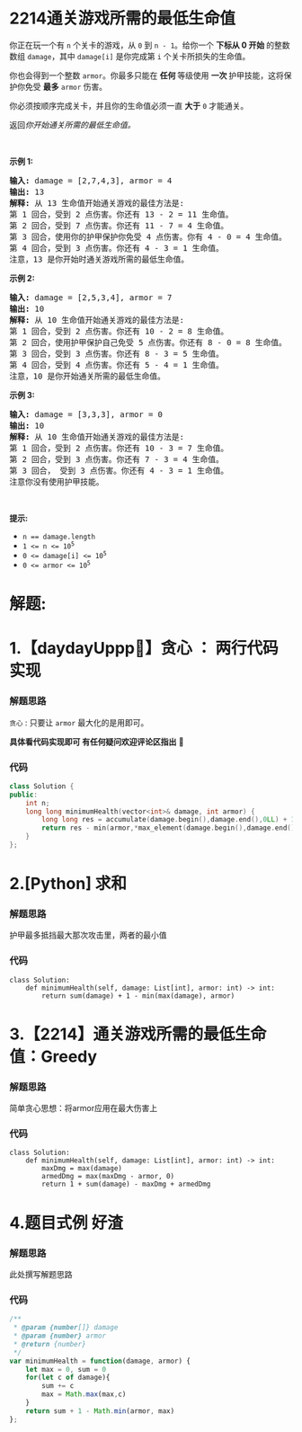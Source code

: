 # 2214通关游戏所需的最低生命值
<p>你正在玩一个有 <code>n</code> 个关卡的游戏，从 <code>0</code> 到 <code>n - 1</code>。给你一个&nbsp;<strong>下标从 0&nbsp;开始&nbsp;</strong>的整数数组 <code>damage</code>，其中 <code>damage[i]</code> 是你完成第 <code>i</code> 个关卡所损失的生命值。</p>

<p>你也会得到一个整数 <code>armor</code>。你最多只能在&nbsp;<strong>任何&nbsp;</strong>等级使用&nbsp;<strong>一次&nbsp;</strong>护甲技能，这将保护你免受 <strong>最多</strong>&nbsp;<code>armor</code> 伤害。</p>

<p>你必须按顺序完成关卡，并且你的生命值必须一直&nbsp;<strong>大于</strong> <code>0</code> 才能通关。</p>

<p>返回<em>你开始通关所需的最低生命值。</em></p>

<p>&nbsp;</p>

<p><strong>示例 1:</strong></p>

<pre>
<strong>输入:</strong> damage = [2,7,4,3], armor = 4
<strong>输出:</strong> 13
<strong>解释:</strong> 从 13 生命值开始通关游戏的最佳方法是:
第 1 回合，受到 2 点伤害。你还有 13 - 2 = 11 生命值。
第 2 回合，受到 7 点伤害。你还有 11 - 7 = 4 生命值。
第 3 回合，使用你的护甲保护你免受 4 点伤害。你有 4 - 0 = 4 生命值。
第 4 回合，受到 3 点伤害。你还有 4 - 3 = 1 生命值。
注意，13 是你开始时通关游戏所需的最低生命值。
</pre>

<p><strong>示例 2:</strong></p>

<pre>
<strong>输入:</strong> damage = [2,5,3,4], armor = 7
<strong>输出:</strong> 10
<strong>解释:</strong> 从 10 生命值开始通关游戏的最佳方法是:
第 1 回合，受到 2 点伤害。你还有 10 - 2 = 8 生命值。
第 2 回合，使用护甲保护自己免受 5 点伤害。你还有 8 - 0 = 8 生命值。
第 3 回合，受到 3 点伤害。你还有 8 - 3 = 5 生命值。
第 4 回合，受到 4 点伤害。你还有 5 - 4 = 1 生命值。
注意，10 是你开始通关所需的最低生命值。
</pre>

<p><strong>示例 3:</strong></p>

<pre>
<strong>输入:</strong> damage = [3,3,3], armor = 0
<strong>输出:</strong> 10
<strong>解释:</strong> 从 10 生命值开始通关游戏的最佳方法是:
第 1 回合，受到 2 点伤害。你还有 10 - 3 = 7 生命值。
第 2 回合，受到 3 点伤害。你还有 7 - 3 = 4 生命值。
第 3 回合， 受到 3 点伤害。你还有 4 - 3 = 1 生命值。
注意你没有使用护甲技能。</pre>

<p>&nbsp;</p>

<p><strong>提示:</strong></p>

<ul>
	<li><code>n == damage.length</code></li>
	<li><code>1 &lt;= n &lt;= 10<sup>5</sup></code></li>
	<li><code>0 &lt;= damage[i] &lt;= 10<sup>5</sup></code></li>
	<li><code>0 &lt;= armor &lt;= 10<sup>5</sup></code></li>
</ul>
































# 解题:
# 1.【daydayUppp🎈】贪心 ： 两行代码实现
### 解题思路

`贪心` : 只要让 `armor` 最大化的是用即可。

**具体看代码实现即可 有任何疑问欢迎评论区指出** 🍬

### 代码

```cpp
class Solution {
public:
    int n;
    long long minimumHealth(vector<int>& damage, int armor) {
        long long res = accumulate(damage.begin(),damage.end(),0LL) + 1;
        return res - min(armor,*max_element(damage.begin(),damage.end()));
    }
};
```
# 2.[Python] 求和
### 解题思路
护甲最多抵挡最大那次攻击里，两者的最小值

### 代码

```python3
class Solution:
    def minimumHealth(self, damage: List[int], armor: int) -> int:
        return sum(damage) + 1 - min(max(damage), armor)

```
# 3.【2214】通关游戏所需的最低生命值：Greedy
### 解题思路
简单贪心思想：将armor应用在最大伤害上

### 代码

```python3
class Solution:
    def minimumHealth(self, damage: List[int], armor: int) -> int:
        maxDmg = max(damage)
        armedDmg = max(maxDmg - armor, 0)
        return 1 + sum(damage) - maxDmg + armedDmg
```
# 4.题目式例 好渣
### 解题思路
此处撰写解题思路

### 代码

```javascript
/**
 * @param {number[]} damage
 * @param {number} armor
 * @return {number}
 */
var minimumHealth = function(damage, armor) {
    let max = 0, sum = 0 
    for(let c of damage){
        sum += c 
        max = Math.max(max,c)
    }
    return sum + 1 - Math.min(armor, max)
};
```
